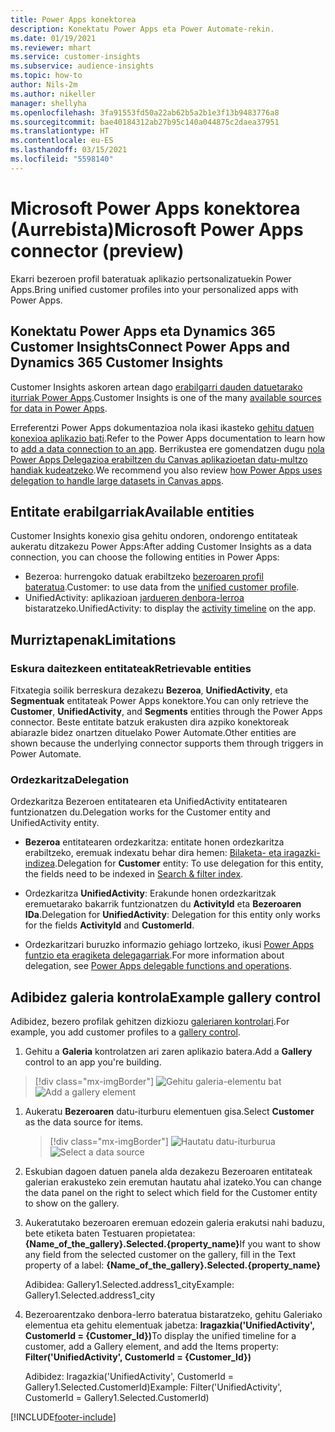 ```yaml
---
title: Power Apps konektorea
description: Konektatu Power Apps eta Power Automate-rekin.
ms.date: 01/19/2021
ms.reviewer: mhart
ms.service: customer-insights
ms.subservice: audience-insights
ms.topic: how-to
author: Nils-2m
ms.author: nikeller
manager: shellyha
ms.openlocfilehash: 3fa91553fd50a22ab62b5a2b1e3f13b9483776a8
ms.sourcegitcommit: bae40184312ab27b95c140a044875c2daea37951
ms.translationtype: HT
ms.contentlocale: eu-ES
ms.lasthandoff: 03/15/2021
ms.locfileid: "5598140"
---
```

# <a name="microsoft-power-apps-connector-preview"></a><span data-ttu-id="2dd04-103">Microsoft Power Apps konektorea (Aurrebista)</span><span class="sxs-lookup"><span data-stu-id="2dd04-103">Microsoft Power Apps connector (preview)</span></span>

<span data-ttu-id="2dd04-104">Ekarri bezeroen profil bateratuak aplikazio pertsonalizatuekin Power Apps.</span><span class="sxs-lookup"><span data-stu-id="2dd04-104">Bring unified customer profiles into your personalized apps with Power Apps.</span></span>

## <a name="connect-power-apps-and-dynamics-365-customer-insights"></a><span data-ttu-id="2dd04-105">Konektatu Power Apps eta Dynamics 365 Customer Insights</span><span class="sxs-lookup"><span data-stu-id="2dd04-105">Connect Power Apps and Dynamics 365 Customer Insights</span></span>

<span data-ttu-id="2dd04-106">Customer Insights askoren artean dago [erabilgarri dauden datuetarako iturriak Power Apps](/powerapps/maker/canvas-apps/working-with-data-sources).</span><span class="sxs-lookup"><span data-stu-id="2dd04-106">Customer Insights is one of the many [available sources for data in Power Apps](/powerapps/maker/canvas-apps/working-with-data-sources).</span></span>

<span data-ttu-id="2dd04-107">Erreferentzi Power Apps dokumentazioa nola ikasi ikasteko [gehitu datuen konexioa aplikazio bati](/powerapps/maker/canvas-apps/add-data-connection).</span><span class="sxs-lookup"><span data-stu-id="2dd04-107">Refer to the Power Apps documentation to learn how to [add a data connection to an app](/powerapps/maker/canvas-apps/add-data-connection).</span></span> <span data-ttu-id="2dd04-108">Berrikustea ere gomendatzen dugu [nola Power Apps Delegazioa erabiltzen du Canvas aplikazioetan datu-multzo handiak kudeatzeko](/powerapps/maker/canvas-apps/delegation-overview).</span><span class="sxs-lookup"><span data-stu-id="2dd04-108">We recommend you also review [how Power Apps uses delegation to handle large datasets in Canvas apps](/powerapps/maker/canvas-apps/delegation-overview).</span></span>

## <a name="available-entities"></a><span data-ttu-id="2dd04-109">Entitate erabilgarriak</span><span class="sxs-lookup"><span data-stu-id="2dd04-109">Available entities</span></span>

<span data-ttu-id="2dd04-110">Customer Insights konexio gisa gehitu ondoren, ondorengo entitateak aukeratu ditzakezu Power Apps:</span><span class="sxs-lookup"><span data-stu-id="2dd04-110">After adding Customer Insights as a data connection, you can choose the following entities in Power Apps:</span></span>

- <span data-ttu-id="2dd04-111">Bezeroa: hurrengoko datuak erabiltzeko [bezeroaren profil bateratua](customer-profiles.md).</span><span class="sxs-lookup"><span data-stu-id="2dd04-111">Customer: to use data from the [unified customer profile](customer-profiles.md).</span></span>
- <span data-ttu-id="2dd04-112">UnifiedActivity: aplikazioan [jardueren denbora-lerroa](activities.md) bistaratzeko.</span><span class="sxs-lookup"><span data-stu-id="2dd04-112">UnifiedActivity: to display the [activity timeline](activities.md) on the app.</span></span>

## <a name="limitations"></a><span data-ttu-id="2dd04-113">Murriztapenak</span><span class="sxs-lookup"><span data-stu-id="2dd04-113">Limitations</span></span>

### <a name="retrievable-entities"></a><span data-ttu-id="2dd04-114">Eskura daitezkeen entitateak</span><span class="sxs-lookup"><span data-stu-id="2dd04-114">Retrievable entities</span></span>

<span data-ttu-id="2dd04-115">Fitxategia soilik berreskura dezakezu **Bezeroa**, **UnifiedActivity**, eta **Segmentuak** entitateak Power Apps konektore.</span><span class="sxs-lookup"><span data-stu-id="2dd04-115">You can only retrieve the **Customer**, **UnifiedActivity**, and **Segments** entities through the Power Apps connector.</span></span> <span data-ttu-id="2dd04-116">Beste entitate batzuk erakusten dira azpiko konektoreak abiarazle bidez onartzen dituelako Power Automate.</span><span class="sxs-lookup"><span data-stu-id="2dd04-116">Other entities are shown because the underlying connector supports them through triggers in Power Automate.</span></span>  

### <a name="delegation"></a><span data-ttu-id="2dd04-117">Ordezkaritza</span><span class="sxs-lookup"><span data-stu-id="2dd04-117">Delegation</span></span>

<span data-ttu-id="2dd04-118">Ordezkaritza Bezeroen entitatearen eta UnifiedActivity entitatearen funtzionatzen du.</span><span class="sxs-lookup"><span data-stu-id="2dd04-118">Delegation works for the Customer entity and UnifiedActivity entity.</span></span> 

- <span data-ttu-id="2dd04-119">**Bezeroa** entitatearen ordezkaritza: entitate honen ordezkaritza erabiltzeko, eremuak indexatu behar dira hemen: [Bilaketa- eta iragazki-indizea](search-filter-index.md).</span><span class="sxs-lookup"><span data-stu-id="2dd04-119">Delegation for **Customer** entity: To use delegation for this entity, the fields need to be indexed in [Search & filter index](search-filter-index.md).</span></span>  

- <span data-ttu-id="2dd04-120">Ordezkaritza **UnifiedActivity**: Erakunde honen ordezkaritzak eremuetarako bakarrik funtzionatzen du **ActivityId** eta **Bezeroaren IDa**.</span><span class="sxs-lookup"><span data-stu-id="2dd04-120">Delegation for **UnifiedActivity**: Delegation for this entity only works for the fields **ActivityId** and **CustomerId**.</span></span>  

- <span data-ttu-id="2dd04-121">Ordezkaritzari buruzko informazio gehiago lortzeko, ikusi [Power Apps funtzio eta eragiketa delegagarriak](/connectors/commondataservice/#power-apps-delegable-functions-and-operations-for-the-cds-for-apps).</span><span class="sxs-lookup"><span data-stu-id="2dd04-121">For more information about delegation, see [Power Apps delegable functions and operations](/connectors/commondataservice/#power-apps-delegable-functions-and-operations-for-the-cds-for-apps).</span></span> 

## <a name="example-gallery-control"></a><span data-ttu-id="2dd04-122">Adibidez galeria kontrola</span><span class="sxs-lookup"><span data-stu-id="2dd04-122">Example gallery control</span></span>

<span data-ttu-id="2dd04-123">Adibidez, bezero profilak gehitzen dizkiozu [galeriaren kontrolari](/powerapps/maker/canvas-apps/add-gallery).</span><span class="sxs-lookup"><span data-stu-id="2dd04-123">For example, you add customer profiles to a [gallery control](/powerapps/maker/canvas-apps/add-gallery).</span></span>

1. <span data-ttu-id="2dd04-124">Gehitu a **Galeria** kontrolatzen ari zaren aplikazio batera.</span><span class="sxs-lookup"><span data-stu-id="2dd04-124">Add a **Gallery** control to an app you're building.</span></span>

> [!div class="mx-imgBorder"]
> <span data-ttu-id="2dd04-125">![Gehitu galeria-elementu bat](media/connector-powerapps9.png "Gehitu galeria-elementu bat")</span><span class="sxs-lookup"><span data-stu-id="2dd04-125">![Add a gallery element](media/connector-powerapps9.png "Add a gallery element")</span></span>

1. <span data-ttu-id="2dd04-126">Aukeratu **Bezeroaren** datu-iturburu elementuen gisa.</span><span class="sxs-lookup"><span data-stu-id="2dd04-126">Select **Customer** as the data source for items.</span></span>

    > [!div class="mx-imgBorder"]
    > <span data-ttu-id="2dd04-127">![Hautatu datu-iturburua](media/choose-datasource-powerapps.png "Hautatu datu-iturburua")</span><span class="sxs-lookup"><span data-stu-id="2dd04-127">![Select a data source](media/choose-datasource-powerapps.png "Select a data source")</span></span>

1. <span data-ttu-id="2dd04-128">Eskubian dagoen datuen panela alda dezakezu Bezeroaren entitateak galerian erakusteko zein eremutan hautatu ahal izateko.</span><span class="sxs-lookup"><span data-stu-id="2dd04-128">You can change the data panel on the right to select which field for the Customer entity to show on the gallery.</span></span>

1. <span data-ttu-id="2dd04-129">Aukeratutako bezeroaren eremuan edozein galeria erakutsi nahi baduzu, bete etiketa baten Testuaren propietatea: **{Name_of_the_gallery}.Selected.{property_name}**</span><span class="sxs-lookup"><span data-stu-id="2dd04-129">If you want to show any field from the selected customer on the gallery, fill in the Text property of a label:  **{Name_of_the_gallery}.Selected.{property_name}**</span></span>

    <span data-ttu-id="2dd04-130">Adibidea: Gallery1.Selected.address1_city</span><span class="sxs-lookup"><span data-stu-id="2dd04-130">Example: Gallery1.Selected.address1_city</span></span>

1. <span data-ttu-id="2dd04-131">Bezeroarentzako denbora-lerro bateratua bistaratzeko, gehitu Galeriako elementua eta gehitu elementuak jabetza: **Iragazkia('UnifiedActivity', CustomerId = {Customer_Id})**</span><span class="sxs-lookup"><span data-stu-id="2dd04-131">To display the unified timeline for a customer, add a Gallery element, and add the Items property: **Filter('UnifiedActivity', CustomerId = {Customer_Id})**</span></span>

    <span data-ttu-id="2dd04-132">Adibidez: Iragazkia('UnifiedActivity', CustomerId = Gallery1.Selected.CustomerId)</span><span class="sxs-lookup"><span data-stu-id="2dd04-132">Example: Filter('UnifiedActivity', CustomerId = Gallery1.Selected.CustomerId)</span></span>


[!INCLUDE[footer-include](../includes/footer-banner.md)]